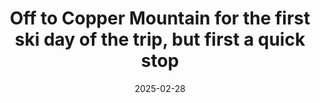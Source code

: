 ---
layout: post
title: "Off to Copper Mountain for the first ski day of the trip, but first a quick stop"
date: 2025-02-28
city: "Unknown"
country: "Unknown"
continent: "World"
latitude: 
longitude: 
cafe_name: ""
rating: 
notes: "Off to Copper Mountain for the first ski day of the trip, but first a quick stop on the - @lularosegeneral cute cafe in Denver with great breakfast sandos and delicious beans."
image_url: "/media/posts/202502/482258282_18497609863001623_9110449078794480885_n_17963514788894114.jpg"
images:
  - "/media/posts/202502/482258282_18497609863001623_9110449078794480885_n_17963514788894114.jpg"
  - "/media/posts/202502/481366018_18497609899001623_1006420124153969019_n_18303283738229813.jpg"
  - "/media/posts/202502/481854398_18497609923001623_7955170189835745754_n_18183454813312243.jpg"
  - "/media/posts/202502/482159882_18497609956001623_2926366850782975743_n_18071047060837717.jpg"
  - "/media/posts/202502/482144454_18497609992001623_7180964278378555076_n_18091538203552775.jpg"
  - "/media/posts/202502/481858918_18497610013001623_6382056220557300035_n_17908744293000900.jpg"
instagram_url: ""
---